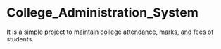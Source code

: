 # College_Administration_System
It is a simple project to maintain college attendance, marks, and fees of students.
